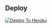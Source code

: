 ## Deploy
[![Deploy To Heroku](https://www.herokucdn.com/deploy/button.svg)](https://dashboard.heroku.com/new?button-url=https%3A%2F%2Fgithub.com%2FTheUnknownKanger%2FVoiceChatBot&template=https%3A%2F%2Fgithub.com%2FTheUnknownKanger%2FVoiceChatBot)

